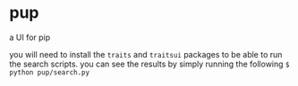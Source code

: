# pup
a UI for pip

you will need to install the ``traits`` and ``traitsui`` packages to be able to
run the search scripts. you can see the results by simply running the following
``$ python pup/search.py``

